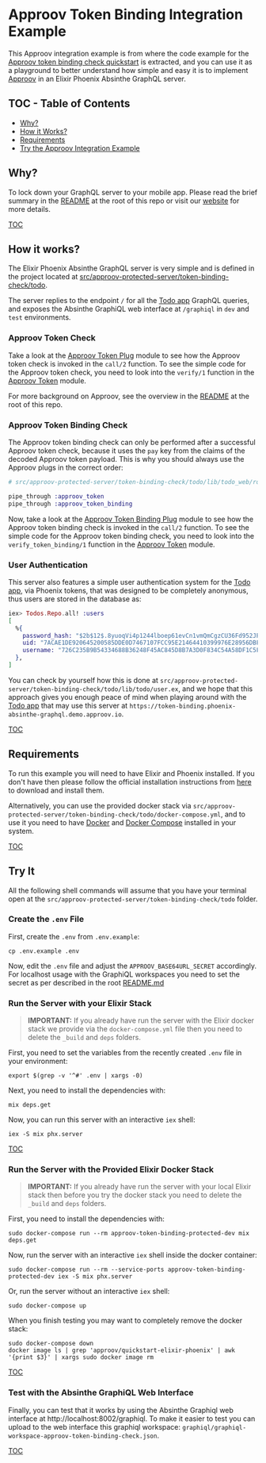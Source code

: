 # Approov Token Binding Integration Example

This Approov integration example is from where the code example for the [Approov token binding check quickstart](/docs/APPROOV_TOKEN_BINDING_QUICKSTART.md) is extracted, and you can use it as a playground to better understand how simple and easy it is to implement [Approov](https://approov.io) in an Elixir Phoenix Absinthe GraphQL server.

## TOC - Table of Contents

* [Why?](#why)
* [How it Works?](#how-it-works)
* [Requirements](#requirements)
* [Try the Approov Integration Example](#try-it)


## Why?

To lock down your GraphQL server to your mobile app. Please read the brief summary in the [README](/README.md#why) at the root of this repo or visit our [website](https://approov.io/product.html) for more details.

[TOC](#toc---table-of-contents)


## How it works?

The Elixir Phoenix Absinthe GraphQL server is very simple and is defined in the project located at [src/approov-protected-server/token-binding-check/todo](/src/approov-protected-server/token-binding-check/todo).

The server replies to the endpoint `/` for all the [Todo app](https://github.com/approov/quickstart-flutter-graphql) GraphQL queries, and exposes the Absinthe GraphiQL web interface at `/graphiql` in `dev` and `test` environments.

### Approov Token Check

Take a look at the [Approov Token Plug](/src/approov-protected-server/token-check/todo/lib/todo_web/plugs/approov_token_plug.ex) module to see how the Approov token check is invoked in the `call/2` function. To see the simple code for the Approov token check, you need to look into the `verify/1` function in the [Approov Token](src/approov-protected-server/token-check/todo/lib/approov_token.ex) module.

For more background on Approov, see the overview in the [README](/README.md#how-it-works) at the root of this repo.

### Approov Token Binding Check

The Approov token binding check can only be performed after a successful Approov token check, because it uses the `pay` key from the claims of the decoded Approov token payload. This is why you should always use the Approov plugs in the correct order:

```elixir
# src/approov-protected-server/token-binding-check/todo/lib/todo_web/router.ex

pipe_through :approov_token
pipe_through :approov_token_binding
```

Now, take a look at the [Approov Token Binding Plug](/src/approov-protected-server/token-binding-check/todo/lib/todo_web/plugs/approov_token_binding_plug.ex) module to see how the Approov token binding check is invoked in the `call/2` function. To see the simple code for the Approov token binding check, you need to look into the `verify_token_binding/1` function in the [Approov Token](src/approov-protected-server/token-binding-check/todo/lib/approov_token.ex) module.


### User Authentication

This server also features a simple user authentication system for the [Todo app](https://github.com/approov/quickstart-flutter-graphql), via Phoenix tokens, that was designed to be completely anonymous, thus users are stored in the database as:

```elixir
iex> Todos.Repo.all! :users
[
  %{
    password_hash: "$2b$12$.8yuoqVi4p1244lboep61evCn1vmQmCgzCU36Fd952JPs9akHOJUG",
    uid: "7ACAE1DE920645200585DDE0D7467107FCC95E21464410399976E28956DBFFF3",
    username: "726C235B9B54334688B36248F45AC845D8B7A3D0F834C54A58DF1C5F45E65FF7"
  },
]
```

You can check by yourself how this is done at `src/approov-protected-server/token-binding-check/todo/lib/todo/user.ex`, and we hope that this approach gives you enough peace of mind when playing around with the [Todo app](https://github.com/approov/quickstart-flutter-graphql) that may use this server at `https://token-binding.phoenix-absinthe-graphql.demo.approov.io`.

[TOC](#toc---table-of-contents)


## Requirements

To run this example you will need to have Elixir and Phoenix installed. If you don't have then please follow the official installation instructions from [here](https://hexdocs.pm/phoenix/installation.html#content) to download and install them.

Alternatively, you can use the provided docker stack via `src/approov-protected-server/token-binding-check/todo/docker-compose.yml`, and to use it you need to have [Docker](https://docs.docker.com/install/) and [Docker Compose](https://docs.docker.com/compose/install/) installed in your system.

[TOC](#toc---table-of-contents)


## Try It

All the following shell commands will assume that you have your terminal open at the `src/approov-protected-server/token-binding-check/todo` folder.

### Create the `.env` File

First, create the `.env` from `.env.example`:

```text
cp .env.example .env
```

Now, edit the `.env` file and adjust the `APPROOV_BASE64URL_SECRET` accordingly. For localhost usage with the GraphiQL workspaces you need to set the secret as per described in the root [README.md](/README.md#testing-with-the-absinthe-graphiql-web-interface)

### Run the Server with your Elixir Stack

> **IMPORTANT:** If you already have run the server with the Elixir docker stack we provide via the `docker-compose.yml` file then you need to delete the `_build` and `deps` folders.

First, you need to set the variables from the recently created `.env` file in your environment:

```text
export $(grep -v '^#' .env | xargs -0)
```

Next, you need to install the dependencies with:

```text
mix deps.get
```

Now, you can run this server with an interactive `iex` shell:

```text
iex -S mix phx.server
```

[TOC](#toc---table-of-contents)

### Run the Server with the Provided Elixir Docker Stack

> **IMPORTANT:** If you already have run the server with your local Elixir stack then before you try the docker stack you need to delete the `_build` and `deps` folders.

First, you need to install the dependencies with:

```text
sudo docker-compose run --rm approov-token-binding-protected-dev mix deps.get
```

Now, run the server with an interactive `iex` shell inside the docker container:

```text
sudo docker-compose run --rm --service-ports approov-token-binding-protected-dev iex -S mix phx.server
```

Or, run the server without an interactive `iex` shell:

```text
sudo docker-compose up
```

When you finish testing you may want to completely remove the docker stack:

```text
sudo docker-compose down
docker image ls | grep 'approov/quickstart-elixir-phoenix' | awk '{print $3}' | xargs sudo docker image rm
```

[TOC](#toc---table-of-contents)

### Test with the Absinthe GraphiQL Web Interface

Finally, you can test that it works by using the Absinthe Graphiql web interface at http://localhost:8002/graphiql. To make it easier to test you can upload to the web interface this graphiql workspace: `graphiql/graphiql-workspace-approov-token-binding-check.json`.


[TOC](#toc---table-of-contents)
